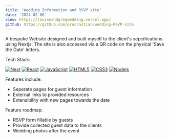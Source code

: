 ```yaml
---
title: 'Wedding Information and RSVP site'
date: '2024-02-06'
view: https://louiseandgregwedding.vercel.app/
github: https://github.com/procrastian/wedding-RSVP-site
---
```


A bespoke Website designed and built myself to the client's sepcifications using Nextjs. The site is also accessed via a QR code on the physical 'Save the Date' letters.

Tech Stack:

 [![Next][Next.js]][Next-url]
 [![React][React.js]][React-url]
 [![JavaScript][JavaScript.js]][JavaScript-url]
 [![HTML5][HTML5.js]][HTML5-url]
 [![CSS3][CSS3.js]][CSS3-url]
 [![Nodejs][Nodejs.js]][Nodejs-url]

Features include:

- Seperate pages for guest information
- External links to provided resources
- Extensibility with new pages towards the date

Feature roadmap:

- RSVP form fillable by guests
- Provide collected guest data to the clients
- Wedding photos after the event

[Next.js]: https://img.shields.io/badge/next.js-000000?style=for-the-badge&logo=nextdotjs&logoColor=white
[Next-url]: https://nextjs.org/
[React.js]: https://img.shields.io/badge/React-20232A?style=for-the-badge&logo=react&logoColor=61DAFB
[React-url]: https://reactjs.org/
[JavaScript.js]: https://img.shields.io/badge/JavaScript-20232A?style=for-the-badge&logo=javascript
[JavaScript-url]: https://www.javascript.com/
[HTML5.js]: https://img.shields.io/badge/HTML5-20232A?style=for-the-badge&logo=html5&logoColor=E34F26
[HTML5-url]: https://html.com/
[CSS3.js]: https://img.shields.io/badge/CSS3-20232A?style=for-the-badge&logo=css3&logoColor=1572B6
[CSS3-url]: https://developer.mozilla.org/en-US/docs/Web/CSS
[Nodejs.js]: https://img.shields.io/badge/node.js-20232A?style=for-the-badge&logo=nodedotjs&logoColor=339933
[Nodejs-url]: https://nodejs.org/en
